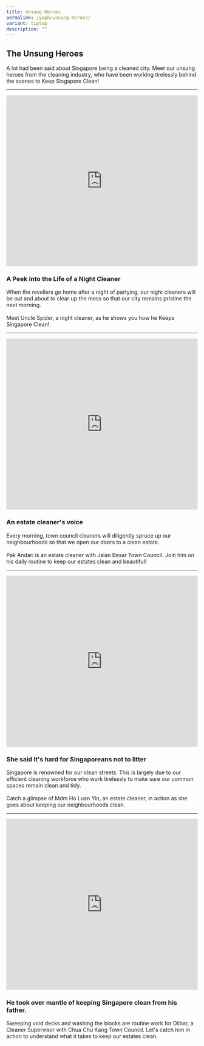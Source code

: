 ```yaml
---
title: Unsung Heroes
permalink: /yoph/unsung-heroes/
variant: tiptap
description: ""
---
```

<h2>The Unsung Heroes</h2>
<p>A lot had been said about Singapore being a cleaned city. Meet our unsung
heroes from the cleaning industry, who have been working tirelessly behind
the scenes to Keep Singapore Clean!</p>
<hr>
<p></p>
<div class="iframe-wrapper">
<iframe height="450" width="100%" allowfullscreen="true" frameborder="0" src="https://www.youtube.com/embed/thYlMr_gaB4?rel=0"></iframe>
</div>
<h3>A Peek into the Life of a Night Cleaner</h3>
<p>When the revellers go home after a night of partying, our night cleaners
will be out and about to clear up the mess so that our city remains pristine
the next morning.
<br>
<br>Meet Uncle Spider, a night cleaner, as he shows you how he Keeps Singapore
Clean!</p>
<hr>
<p></p>
<div class="iframe-wrapper">
<iframe height="450" width="100%" allowfullscreen="true" frameborder="0" src="https://www.youtube.com/embed/5LDccO7uoGs?si=oD5qaayOSKC94nja"></iframe>
</div>
<h3>An estate cleaner's voice</h3>
<p>Every morning, town council cleaners will diligently spruce up our neighbourhoods
so that we open our doors to a clean estate.
<br>
<br>Pak Andari is an estate cleaner with Jalan Besar Town Council. Join him
on his daily routine to keep our estates clean and beautiful!</p>
<hr>
<p></p>
<div class="iframe-wrapper">
<iframe height="450" width="100%" allowfullscreen="true" frameborder="0" src="https://www.youtube.com/embed/7oRxrFCtC2E?si=cQcvMWWpIwwT-Mfp"></iframe>
</div>
<h3>She said it's hard for Singaporeans not to litter</h3>
<p>Singapore is renowned for our clean streets. This is largely due to our
efficient cleaning workforce who work tirelessly to make sure our common
spaces remain clean and tidy.
<br>
<br>Catch a glimpse of Mdm Ho Luan Yin, an estate cleaner, in action as she
goes about keeping our neighbourhoods clean.</p>
<hr>
<p></p>
<div class="iframe-wrapper">
<iframe height="450" width="100%" allowfullscreen="true" frameborder="0" src="https://www.youtube.com/embed/VoPGfQlxclg?si=idoVggAr5lJXCMkw"></iframe>
</div>
<h3>He took over mantle of keeping Singapore clean from his father.</h3>
<p>Sweeping void decks and washing the blocks are routine work for Dilbar,
a Cleaner Supervisor with Chua Chu Kang Town Council. Let's catch him in
action to understand what it takes to keep our estates clean.</p>
<p></p>
<p></p>